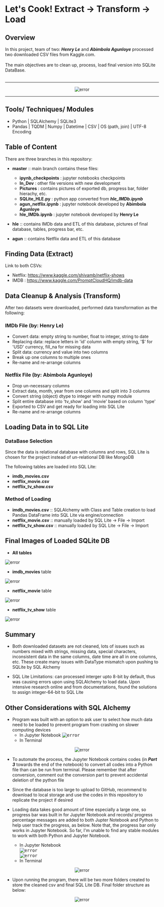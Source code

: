 # Let's Cook! Extract -> Transform -> Load
## Overview   
In this project, team of two: ***Henry Le*** and ***Abimbola Agunloye*** processed two downloaded CSV files from Kaggle.com.   
<br>
The main objectives are to clean up, process, load final version into SQLite DataBase.  
<br>
<hr>


<p align="center">
  <img src="https://github.com/henryle-n/Extract-Transform-Load-DB/blob/hle/Pictures/letscook.jpg" alt="error" max-height="50%" max-width="50%">
</p>  
<hr>

## Tools/ Techniques/ Modules  
* Python | SQLAlchemy | SQLite3  
* Pandas | TQDM | Numpy | Datetime | CSV | OS (path, join) | UTF-8 Encoding

## Table of Content
There are three branches in this repository:  
* **master** :: main branch contains these files:
    - **ipynb_checkpoints** : jupyter notebooks checkpoints    
    - **In_Dev** : other file versions with new development
    - **Pictures** : contains pictures of exported db, progress bar, folder hierachy, etc.
    - **SQLite_HLE.py** : python app converted from ***hle_IMDb.ipynb***
    - **agun_netflix.ipynb**   : jupyter notebook developed by **Abimbola Agunloye** 
    - **hle_IMDb.ipynb** : jupyter notebook developed by **Henry Le**  
    
* **hle** :: contains IMDb data and ETL of this database, pictures of final database, tables, progress bar, etc.  
* **agun** ::  contains Netflix data and ETL of this database  





## Finding Data (Extract)  
Link to both CSVs:  

* Netflix: https://www.kaggle.com/shivamb/netflix-shows  
* IMDB : https://www.kaggle.com/PromptCloudHQ/imdb-data  

## Data Cleanup & Analysis (Transform)  
After two datasets were downloaded, performed data transformation as the following:  

### IMDb File  (by: **Henry Le**)
* Convert data: empty string to number, float to integer, string to date  
* Replacing data: replace letters in 'id' column with empty string, '$' for 'USD' currency, fill_na for missing data  
* Split data: currency and value into two columns  
* Break up one columns to multiple ones
* Re-name and re-arrange columns  

### Netflix File  (by: **Abimbola Agunloye**)
* Drop un-necessary columns  
* Extract data, month, year from one columns and split into 3 columns  
* Convert string (object) dtype to integer with numpy module  
* Split entire database into 'tv_show' and 'movie' based on column 'type'  
* Exported to CSV and get ready for loading into SQL Lite  
* Re-name and re-arrange columns  

## Loading Data in to SQL Lite  
### DataBase Selection  
Since the data is relational database with columns and rows, SQL Lite is chosen for the project instead of un-relational DB like MongoDB  

The following tables are loaded into SQL Lite:  
* **imdb_movies.csv**  
* **netflix_movie.csv**  
* **netflix_tv_show.csv**  

### Method of Loading
* **imdb_movies.csv**  :: SQLAlchemy with Class and Table creation to load Pandas DataFrame into SQL Lite via engine/connection  
* **netflix_movie.csv** :: manually loaded by SQL Lite -> File -> Import  
* **netflix_tv_show.csv**  :: manually loaded by SQL Lite -> File -> Import   

## Final Images of Loaded SQLite DB  
* **All tables**  

<img src="https://github.com/henryle-n/Extract-Transform-Load-DB/blob/hle/Pictures/ETL_DB.png" alt="error" max-height="30%" max-width="30%">  

* **imdb_movies** table 
<img src="https://github.com/henryle-n/Extract-Transform-Load-DB/blob/hle/Pictures/ETL_DB_imdb_movies.png" alt="error" max-height="30%" max-width="30%">  


* **netflix_movie**  table
<img src="https://github.com/henryle-n/Extract-Transform-Load-DB/blob/hle/Pictures/ETL_DB_netflix_movie.png" alt="error" max-height="30%" max-width="30%">   


* **netflix_tv_show** table 
<img src="https://github.com/henryle-n/Extract-Transform-Load-DB/blob/hle/Pictures/ETL_DB_netflix_tv_show.png" alt="error" max-height="30%" max-width="30%">  

## Summary
* Both downloaded datasets are not cleaned, lots of issues such as numbers mixed with strings, missing data, special characters, inconsistent data in the same columns, date time are all in one columns, etc. These create many issues with DataType mismatch upon pushing to SQLite by SQL Alchemy

* SQL Lite Limitations: can processed interger upto 8-bit by default, thus was causing errors upon using SQLAlchemy to load data. Upon intensive research online and from documentations, found the solutions to assign integer-64-bit to SQL Lite


## Other Considerations with SQL Alchemy  
* Program was built with an option to ask user to select how much data need to be loaded to prevent program from crashing on slower computing devices  
   - In Jupyter Notebook
   <kbd><img src="https://github.com/henryle-n/Extract-Transform-Load-DB/blob/hle/Pictures/SelectDataLoad.PNG" alt="error" max-height="50%" max-width="50%"></kbd>
   - In Terminal  
     
 <p align="center">
  <img src="https://github.com/henryle-n/Extract-Transform-Load-DB/blob/hle/Pictures/SelectDataLoad_Terminal.PNG" alt="error" max-height="50%" max-width="50%">
</p>   

* To automate the process, the Jupyter Notebook contains codes (in ***Part 3*** towards the end of the notebook) to convert all codes into a Python file than can be run from terminal. Please remember that after conversion, comment out the conversion part to prevent accidental deletion of the python file  

* Since the database is too large to upload to GitHub, recommend to download to local storage and use the codes in this repository to replicate the project if desired  

* Loading data takes good amount of time especially a large one, so progress bar was built in for Jupyter Notebook and records/ progress percentage messages are added to both Jupter Notebook and Python to help user track the progress, as below. Note that, the progress bar only works in Jupyter Notebook. So far, I'm unable to find any stable modules to work with both Python and Jupyter Notebook.
   - In Jupyter Notebook  
   <kbd><img src="https://github.com/henryle-n/Extract-Transform-Load-DB/blob/hle/Pictures/Progress_Bar_Loading.png" alt="error" max-height="50%" max-width="50%"></kbd>  
   <kbd><img src="https://github.com/henryle-n/Extract-Transform-Load-DB/blob/hle/Pictures/Progress_Bar_Finshed.png" alt="error" max-height="50%" max-width="50%"></kbd>  
   - In Terminal    
<p align="center">  
  <img src="https://github.com/henryle-n/Extract-Transform-Load-DB/blob/hle/Pictures/Load_Data_Terminal.png" alt="error" max-height="50%" max-width="50%">
</p>


* Upon running the program, there will be two more folders created to store the cleaned csv and final SQL Lite DB. Final folder structure as below:  
<p align="center">
  <img src="https://github.com/henryle-n/Extract-Transform-Load-DB/blob/hle/Pictures/Final_Folders.png" alt="error" max-height="50%" max-width="50%">
</p>  
